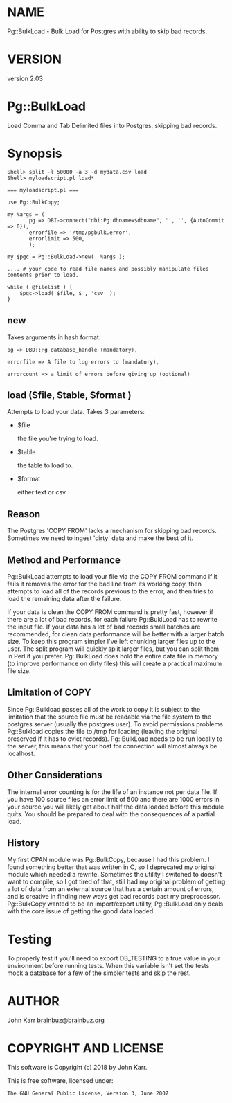 # NAME

Pg::BulkLoad - Bulk Load for Postgres with ability to skip bad records.

# VERSION

version 2.03

# Pg::BulkLoad

Load Comma and Tab Delimited files into Postgres, skipping bad records.

# Synopsis

    Shell> split -l 50000 -a 3 -d mydata.csv load
    Shell> myloadscript.pl load*

    === myloadscript.pl ===

    use Pg::BulkCopy;

    my %args = (
           pg => DBI->connect("dbi:Pg:dbname=$dbname", '', '', {AutoCommit => 0}),
           errorfile => '/tmp/pgbulk.error',
           errorlimit => 500,
           );

    my $pgc = Pg::BulkLoad->new(  %args );

    .... # your code to read file names and possibly manipulate files contents prior to load.

    while ( @filelist ) {
        $pgc->load( $file, $_, 'csv' );
    }

## new 

Takes arguments in hash format:

    pg => DBD::Pg database_handle (mandatory),

    errorfile => A file to log errors to (mandatory),

    errorcount => a limit of errors before giving up (optional)

## load ($file, $table, $format )

Attempts to load your data. Takes 3 parameters: 

- $file

    the file you're trying to load.

- $table

    the table to load to.

- $format

    either text or csv

## Reason

The Postgres 'COPY FROM' lacks a mechanism for skipping bad records. Sometimes we need to ingest 'dirty' data and make the best of it.

## Method and Performance

Pg::BulkLoad attempts to load your file via the COPY FROM command if it fails it removes the error for the bad line from its working copy, then attempts to load all of the records previous to the error, and then tries to load the remaining data after the failure. 

If your data is clean the COPY FROM command is pretty fast, however if there are a lot of bad records, for each failure Pg::BuklLoad has to rewrite the input file. If your data has a lot of bad records small batches are recommended, for clean data performance will be better with a larger batch size. To keep this program simpler I've left chunking larger files up to the user. The split program will quickly split larger files, but you can split them in Perl if you prefer. Pg::BulkLoad does hold the entire data file in memory (to improve performance on dirty files) this will create a practical maximum file size.

## Limitation of COPY

Since Pg::Bulkload passes all of the work to copy it is subject to the limitation that the source file must be readable via the file system to the postgres server (usually the postgres user). To avoid permissions problems Pg::Bulkload copies the file to /tmp for loading (leaving the original preserved if it has to evict records). Pg::BulkLoad needs to be run locally to the server, this means that your host for connection will almost always be localhost.

## Other Considerations

The internal error counting is for the life of an instance not per data file. If you have 100 source files an error limit of 500 and there are 1000 errors in your source you will likely get about half the data loaded before this module quits. You should be prepared to deal with the consequences of a partial load.

## History

My first CPAN module was Pg::BulkCopy, because I had this problem. I found something better that was written in C, so I deprecated my original module which needed a rewrite. Sometimes the utility I switched to doesn't want to compile, so I got tired of that, still had my original problem of getting a lot of data from an external source that has a certain amount of errors, and is creative in finding new ways get bad records past my preprocessor. Pg::BulkCopy wanted to be an import/export utility, Pg::BulkLoad only deals with the core issue of getting the good data loaded.

# Testing

To properly test it you'll need to export DB\_TESTING to a true value in your environment before running tests. When this variable isn't set the tests mock a database for a few of the simpler tests and skip the rest.

# AUTHOR

John Karr <brainbuz@brainbuz.org>

# COPYRIGHT AND LICENSE

This software is Copyright (c) 2018 by John Karr.

This is free software, licensed under:

    The GNU General Public License, Version 3, June 2007
